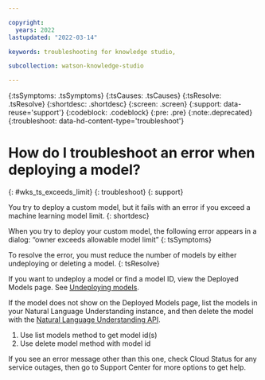 ```yaml
---

copyright:
  years: 2022
lastupdated: "2022-03-14"

keywords: troubleshooting for knowledge studio, 

subcollection: watson-knowledge-studio

---
```


{:tsSymptoms: .tsSymptoms}
{:tsCauses: .tsCauses}
{:tsResolve: .tsResolve}
{:shortdesc: .shortdesc}
{:screen: .screen}
{:support: data-reuse='support'}
{:codeblock: .codeblock}
{:pre: .pre}
{:note:.deprecated}
{:troubleshoot: data-hd-content-type='troubleshoot'}

<!-- You must add the troubleshoot content type in your attribute definitions AND on a new line under each troubleshooting topic H1 ID. -->

# How do I troubleshoot an error when deploying a model?
{: #wks_ts_exceeds_limit}
{: troubleshoot}
{: support}

You try to deploy a custom model, but it fails with an error if you exceed a machine learning model limit. {: shortdesc}

When you try to deploy your custom model, the following error appears in a dialog: “owner exceeds allowable model limit” 
{: tsSymptoms}

To resolve the error, you must reduce the number of models by either undeploying or deleting a model. 
{: tsResolve}

If you want to undeploy a model or find a model ID, view the Deployed Models page. See [Undeploying models](/docs/watson-knowledge-studio?topic=watson-knowledge-studio-publish-ml#pm-um).

If the model does not show on the Deployed Models page, list the models in your Natural Language Understanding instance, and then delete the model with the [Natural Language Understanding API](/apidocs/natural-language-understanding#deletemodel).

1. Use list models method to get model id(s)
1. Use delete model method with model id

If you see an error message other than this one, check Cloud Status for any service outages, then go to Support Center for more options to get help.
